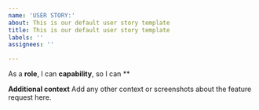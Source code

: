```yaml
---
name: 'USER STORY:'
about: This is our default user story template
title: This is our default user story template
labels: ''
assignees: ''

---
```


As a **role**, I can **capability**, so I can **

**Additional context**
Add any other context or screenshots about the feature request here.
